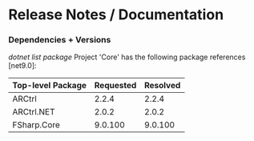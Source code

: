 # Release Notes / Documentation

### Dependencies + Versions
_dotnet list package_ Project 'Core' has the following package references [net9.0]: 

|Top-level Package   |    Requested  | Resolved|
| ------------------ | ------------- | --------|
|  ARCtrl            |    2.2.4      | 2.2.4   |
|  ARCtrl.NET        |    2.0.2      | 2.0.2   |
|  FSharp.Core       |    9.0.100    | 9.0.100 |